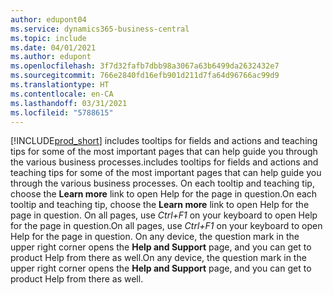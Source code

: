```yaml
---
author: edupont04
ms.service: dynamics365-business-central
ms.topic: include
ms.date: 04/01/2021
ms.author: edupont
ms.openlocfilehash: 3f7d32fafb7dbb98a3067a63b6499da2632432e7
ms.sourcegitcommit: 766e2840fd16efb901d211d7fa64d96766ac99d9
ms.translationtype: HT
ms.contentlocale: en-CA
ms.lasthandoff: 03/31/2021
ms.locfileid: "5788615"
---
```

[!INCLUDE[prod_short](prod_short.md)] <span data-ttu-id="0c3ad-101">includes tooltips for fields and actions and teaching tips for some of the most important pages that can help guide you through the various business processes.</span><span class="sxs-lookup"><span data-stu-id="0c3ad-101">includes tooltips for fields and actions and teaching tips for some of the most important pages that can help guide you through the various business processes.</span></span> <span data-ttu-id="0c3ad-102">On each tooltip and teaching tip, choose the **Learn more** link to open Help for the page in question.</span><span class="sxs-lookup"><span data-stu-id="0c3ad-102">On each tooltip and teaching tip, choose the **Learn more** link to open Help for the page in question.</span></span> <span data-ttu-id="0c3ad-103">On all pages, use *Ctrl+F1* on your keyboard to open Help for the page in question.</span><span class="sxs-lookup"><span data-stu-id="0c3ad-103">On all pages, use *Ctrl+F1* on your keyboard to open Help for the page in question.</span></span> <span data-ttu-id="0c3ad-104">On any device, the question mark in the upper right corner opens the **Help and Support** page, and you can get to product Help from there as well.</span><span class="sxs-lookup"><span data-stu-id="0c3ad-104">On any device, the question mark in the upper right corner opens the **Help and Support** page, and you can get to product Help from there as well.</span></span>  
